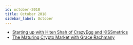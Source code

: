```yaml
---
id: october-2018
title: October 2018
sidebar_label: October
---
```


- [Starting up with Hiten Shah of CrazyEgg and KISSmetrics](podcasts/october-3)
- [The Maturing Crypto Market with Grace Rachmany](podcasts/october-03)